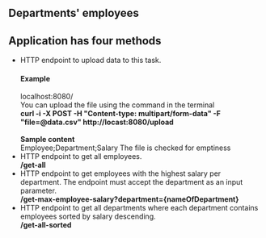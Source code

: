 ## Departments' employees

## Application has four methods
- HTTP endpoint to upload data to this task. <br>
  #### Example
  localhost:8080/ <br>
  You can upload the file using the command in the terminal <br>
  **curl -i -X POST -H "Content-type: multipart/form-data" -F "file=@data.csv" http://locast:8080/upload <br><br>**
  **Sample content <br>**
  Employee;Department;Salary
  The file is checked for emptiness
- HTTP endpoint to get all employees. <br>
  **/get-all**
- HTTP endpoint to get employees with the highest salary per department. The endpoint must accept the department as an input parameter. <br>
  **/get-max-employee-salary?department={nameOfDepartment}**
- HTTP endpoint to get all departments where each department contains employees sorted by salary descending.<br>
  **/get-all-sorted**
